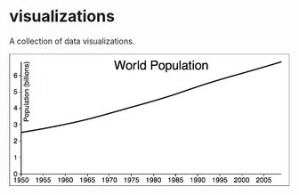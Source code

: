 visualizations
==============

A collection of data visualizations.

<a href="http://curran.github.io/visualizations/population/"><img src="population/screenshot.png"></img></a>
